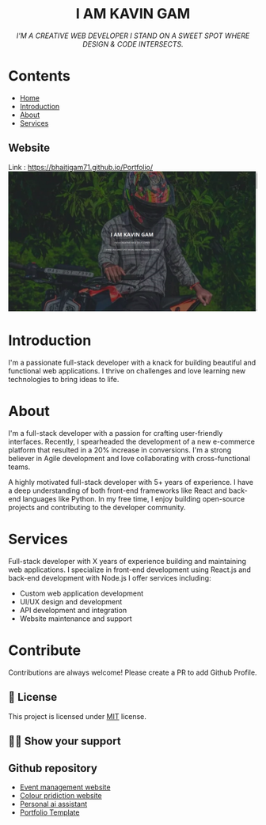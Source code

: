 <h1 align="center">I AM KAVIN GAM</h1>
<p align="center"><i>I'M A CREATIVE WEB DEVELOPER I STAND ON A SWEET SPOT WHERE DESIGN & CODE INTERSECTS.</i></p>

# Contents
  - [Home](#)
  - [Introduction](#)
  - [About](#)
  - [Services](#)
## Website

Link : https://bhaitigam71.github.io/Portfolio/
<a href="https://bhaitigam71.github.io/Portfolio/"><img src="https://github.com/bhaitigam71/Portfolio/blob/main/assets/portfolio-page.png" alt="Portfolio Web Page" /></a>

# Introduction
I'm a passionate full-stack developer with a knack for building beautiful and functional web applications. I thrive on challenges and love learning new technologies to bring ideas to life.
# About
I'm a full-stack developer with a passion for crafting user-friendly interfaces.  Recently, I spearheaded the development of a new e-commerce platform that resulted in a 20% increase in conversions. I'm a strong believer in Agile development and love collaborating with cross-functional teams.

A highly motivated full-stack developer with 5+ years of experience.  I have a deep understanding of both front-end frameworks like React and back-end languages like Python.  In my free time, I enjoy building open-source projects and contributing to the developer community.
# Services
Full-stack developer with X years of experience building and maintaining web applications. I specialize in front-end development using React.js and back-end development with Node.js  I offer services including:
* Custom web application development
* UI/UX design and development
* API development and integration
* Website maintenance and support
# Contribute

Contributions are always welcome! Please create a PR to add Github Profile.

## :pencil: License

This project is licensed under [MIT](https://opensource.org/licenses/MIT) license.

## :man_astronaut: Show your support
## Github repository
- [Event management website ](#)
- [Colour pridiction website ](#)
- [Personal ai assistant ](#)
- [Portfolio Template ](#)
